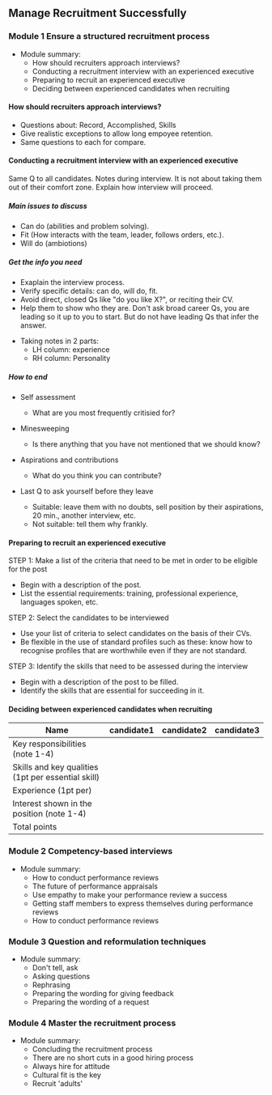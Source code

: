 ## Manage Recruitment Successfully
### Module 1 Ensure a structured recruitment process
* Module summary:
	+ How should recruiters approach interviews?
	+ Conducting a recruitment interview with an experienced executive
	+ Preparing to recruit an experienced executive
	+ Deciding between experienced candidates when recruiting

#### How should recruiters approach interviews?
* Questions about: Record, Accomplished, Skills
* Give realistic exceptions to allow long empoyee retention.
* Same questions to each for compare.

#### Conducting a recruitment interview with an experienced executive

Same Q to all candidates.
Notes during interview.
It is not about taking them out of their comfort zone. 
Explain how interview will proceed.

##### Main issues to discuss

- Can do (abilities and problem solving).
- Fit (How interacts with the team, leader, follows orders, etc.).
- Will do (ambiotions)

##### Get the info you need

- Exaplain the interview process.
- Verify specific details: can do, will do, fit.
- Avoid direct, closed Qs like "do you like X?", or reciting their CV.
- Help them to show who they are. Don't ask  broad career Qs, you are leading so it up to you to start. But do not have leading Qs that infer the answer.

* Taking notes in 2 parts: 
	+ LH column: experience
	+ RH column: Personality

##### How to end

* Self assessment
	+  What are you most frequently critisied for?
* Minesweeping
	+ Is there anything that you have not mentioned that we should know?
* Aspirations and contributions
	+ What do you think you can contribute?

* Last Q to ask yourself before they leave
	+ Suitable: leave them with no doubts, sell position by their aspirations, 20 min., another interview, etc.
	+ Not suitable: tell them why frankly.

#### Preparing to recruit an experienced executive
STEP 1: Make a list of the criteria that need to be met in order to be eligible for the post

* Begin with a description of the post.
* List the essential requirements: training, professional experience, languages spoken, etc.

STEP 2: Select the candidates to be interviewed

* Use your list of criteria to select candidates on the basis of their CVs.
* Be flexible in the use of standard profiles such as these: know how to recognise profiles that are worthwhile even if they are not standard.

STEP 3: Identify the skills that need to be assessed during the interview

* Begin with a description of the post to be filled.
* Identify the skills that are essential for succeeding in it.

#### Deciding between experienced candidates when recruiting
| Name | candidate1 | candidate2 | candidate3 |
|---|---|---|---|
| Key responsibilities (note 1-4) | | | |
| Skills and key qualities (1pt per essential skill) | | | |
| Experience (1pt per) | | | |
| Interest shown in the position (note 1-4) | | | |
| Total points | | | |

### Module 2 Competency-based interviews
* Module summary:
	+ How to conduct performance reviews
	+ The future of performance appraisals
	+ Use empathy to make your performance review a success
	+ Getting staff members to express themselves during performance reviews
	+ How to conduct performance reviews

### Module 3 Question and reformulation techniques
* Module summary:
	+ Don't tell, ask
	+ Asking questions
	+ Rephrasing
	+ Preparing the wording for giving feedback
	+ Preparing the wording of a request

### Module 4 Master the recruitment process
* Module summary:
	+ Concluding the recruitment process
	+ There are no short cuts in a good hiring process
	+ Always hire for attitude
	+ Cultural fit is the key
	+ Recruit 'adults'
